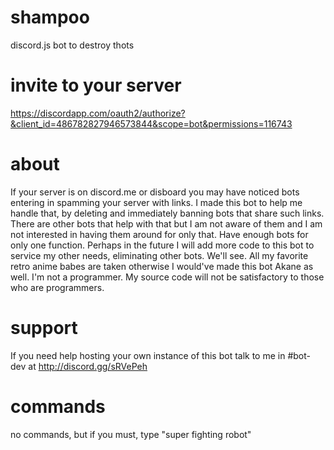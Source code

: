 # shampoo
discord.js bot to destroy thots

# invite to your server
https://discordapp.com/oauth2/authorize?&client_id=486782827946573844&scope=bot&permissions=116743

# about
If your server is on discord.me or disboard you may have noticed bots entering in spamming your server with links. I made this bot to help me handle that, by deleting and immediately banning bots that share such links. There are other bots that help with that but I am not aware of them and I am not interested in having them around for only that. Have enough bots for only one function. Perhaps in the future I will add more code to this bot to service my other needs, eliminating other bots. We'll see. All my favorite retro anime babes are taken otherwise I would've made this bot Akane as well. I'm not a programmer. My source code will not be satisfactory to those who are programmers. 

# support
If you need help hosting your own instance of this bot talk to me in #bot-dev at http://discord.gg/sRVePeh

# commands
no commands, but if you must, type "super fighting robot"
